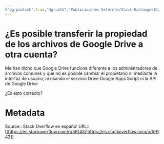 ```yaml
---
{"dg-publish":true,"dg-path":"Publicaciones Externas/Stack Exchange/Stack Overflow en español/es.stackoverflow.com-59143.md","permalink":"/publicaciones-externas/stack-exchange/stack-overflow-en-espanol/es-stackoverflow-com-59143/","title":"¿Es posible transferir la propiedad de los archivos de Google Drive a otra cuenta?","hide":true,"noteIcon":"default","created":"2024-04-03T12:49:10.505-06:00","updated":"2024-04-05T16:43:49.740-06:00"}
---
```


# ¿Es posible transferir la propiedad de los archivos de Google Drive a otra cuenta?

Me han dicho que Google Drive funciona diferente a los administradores de archivos comunes y que no es posible cambiar el propietario ni mediante la interfaz de usuario, ni usando el servicio Drive Google Apps Script ni la API de Google Drive

¿Es esto correcto?

# Metadata
Source:: Stack Overflow en español
URL:: [[https://es.stackoverflow.com/q/59143\|https://es.stackoverflow.com/q/59143]]

